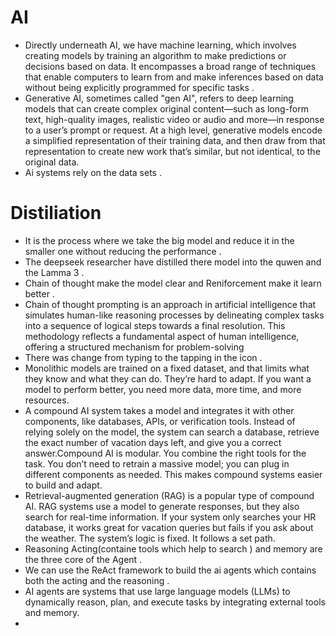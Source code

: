 # AI
- Directly underneath AI, we have machine learning, which involves creating models by training an algorithm to make predictions or decisions based on data. It encompasses a broad range of techniques that enable computers to learn from and make inferences based on data without being explicitly programmed for specific tasks .
- Generative AI, sometimes called "gen AI", refers to deep learning models that can create complex original content—such as long-form text, high-quality images, realistic video or audio and more—in response to a user’s prompt or request.
At a high level, generative models encode a simplified representation of their training data, and then draw from that representation to create new work that’s similar, but not identical, to the original data.
- Ai systems rely on the data sets .

# Distiliation 
- It is the process where we take the big model and reduce it in the smaller one without reducing the performance .
- The deepseek researcher have  distilled there model into the quwen and the Lamma 3 .
- Chain of thought make the model clear and Reniforcement make it learn better .
- Chain of thought prompting is an approach in artificial intelligence that simulates human-like reasoning processes by delineating complex tasks into a sequence of logical steps towards a final resolution. This methodology reflects a fundamental aspect of human intelligence, offering a structured mechanism for problem-solving
- There was change from typing to the tapping in the icon .
- Monolithic models are trained on a fixed dataset, and that limits what they know and what they can do. They’re hard to adapt. If you want a model to perform better, you need more data, more time, and more resources.
- A compound AI system takes a model and integrates it with other components, like databases, APIs, or verification tools. Instead of relying solely on the model, the system can search a database, retrieve the exact number of vacation days left, and give you a correct answer.Compound AI is modular. You combine the right tools for the task. You don’t need to retrain a massive model; you can plug in different components as needed. This makes compound systems easier to build and adapt.
- Retrieval-augmented generation (RAG) is a popular type of compound AI. RAG systems use a model to generate responses, but they also search for real-time information. If your system only searches your HR database, it works great for vacation queries but fails if you ask about the weather. The system’s logic is fixed. It follows a set path. 
- Reasoning Acting(containe tools which help to search ) and memory are the three core of the Agent .
- We can use the ReAct framework to build the ai agents which contains both the acting and the reasoning .
- AI agents are systems that use large language models (LLMs) to dynamically reason, plan, and execute tasks by integrating external tools and memory.
- 